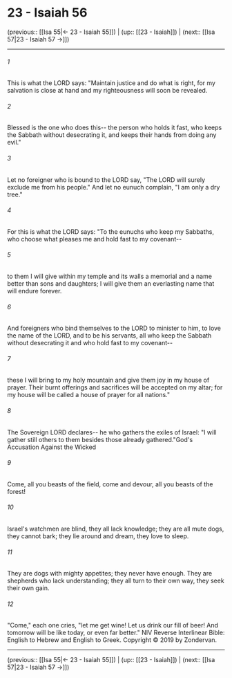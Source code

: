 # 23 - Isaiah 56

(previous:: [[Isa 55|← 23 - Isaiah 55]]) | (up:: [[23 - Isaiah]]) | (next:: [[Isa 57|23 - Isaiah 57 →]])

***


###### 1 
This is what the LORD says: "Maintain justice and do what is right, for my salvation is close at hand and my righteousness will soon be revealed. 

###### 2 
Blessed is the one who does this-- the person who holds it fast, who keeps the Sabbath without desecrating it, and keeps their hands from doing any evil." 

###### 3 
Let no foreigner who is bound to the LORD say, "The LORD will surely exclude me from his people." And let no eunuch complain, "I am only a dry tree." 

###### 4 
For this is what the LORD says: "To the eunuchs who keep my Sabbaths, who choose what pleases me and hold fast to my covenant-- 

###### 5 
to them I will give within my temple and its walls a memorial and a name better than sons and daughters; I will give them an everlasting name that will endure forever. 

###### 6 
And foreigners who bind themselves to the LORD to minister to him, to love the name of the LORD, and to be his servants, all who keep the Sabbath without desecrating it and who hold fast to my covenant-- 

###### 7 
these I will bring to my holy mountain and give them joy in my house of prayer. Their burnt offerings and sacrifices will be accepted on my altar; for my house will be called a house of prayer for all nations." 

###### 8 
The Sovereign LORD declares-- he who gathers the exiles of Israel: "I will gather still others to them besides those already gathered."God's Accusation Against the Wicked 

###### 9 
Come, all you beasts of the field, come and devour, all you beasts of the forest! 

###### 10 
Israel's watchmen are blind, they all lack knowledge; they are all mute dogs, they cannot bark; they lie around and dream, they love to sleep. 

###### 11 
They are dogs with mighty appetites; they never have enough. They are shepherds who lack understanding; they all turn to their own way, they seek their own gain. 

###### 12 
"Come," each one cries, "let me get wine! Let us drink our fill of beer! And tomorrow will be like today, or even far better." NIV Reverse Interlinear Bible: English to Hebrew and English to Greek. Copyright © 2019 by Zondervan.

***

(previous:: [[Isa 55|← 23 - Isaiah 55]]) | (up:: [[23 - Isaiah]]) | (next:: [[Isa 57|23 - Isaiah 57 →]])
